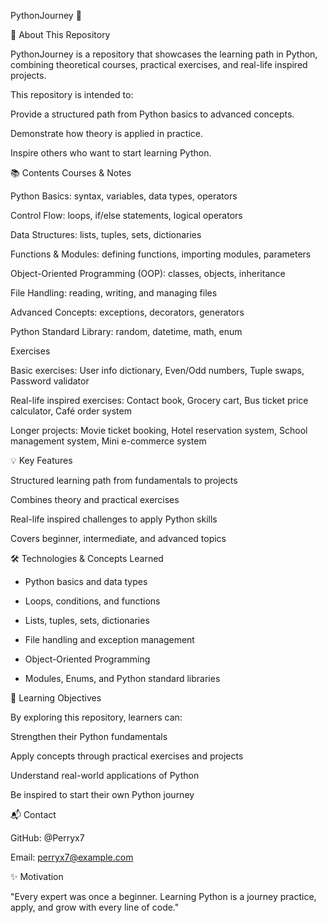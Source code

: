 PythonJourney 🐍






🚀 About This Repository

PythonJourney is a repository that showcases the learning path in Python, combining theoretical courses, practical exercises, and real-life inspired projects.

This repository is intended to:

Provide a structured path from Python basics to advanced concepts.

Demonstrate how theory is applied in practice.

Inspire others who want to start learning Python.

📚 Contents
Courses & Notes

Python Basics: syntax, variables, data types, operators

Control Flow: loops, if/else statements, logical operators

Data Structures: lists, tuples, sets, dictionaries

Functions & Modules: defining functions, importing modules, parameters

Object-Oriented Programming (OOP): classes, objects, inheritance

File Handling: reading, writing, and managing files

Advanced Concepts: exceptions, decorators, generators

Python Standard Library: random, datetime, math, enum

Exercises

Basic exercises: User info dictionary, Even/Odd numbers, Tuple swaps, Password validator

Real-life inspired exercises: Contact book, Grocery cart, Bus ticket price calculator, Café order system

Longer projects: Movie ticket booking, Hotel reservation system, School management system, Mini e-commerce system

💡 Key Features

Structured learning path from fundamentals to projects

Combines theory and practical exercises

Real-life inspired challenges to apply Python skills

Covers beginner, intermediate, and advanced topics

🛠 Technologies & Concepts Learned

- Python basics and data types

- Loops, conditions, and functions

- Lists, tuples, sets, dictionaries

- File handling and exception management

- Object-Oriented Programming

- Modules, Enums, and Python standard libraries

🌱 Learning Objectives

By exploring this repository, learners can:

Strengthen their Python fundamentals

Apply concepts through practical exercises and projects

Understand real-world applications of Python

Be inspired to start their own Python journey

📬 Contact

GitHub: @Perryx7

Email: perryx7@example.com

✨ Motivation

"Every expert was once a beginner. Learning Python is a journey practice, apply, and grow with every line of code."
